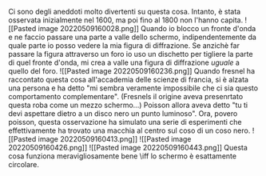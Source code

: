 Ci sono degli aneddoti molto divertenti su questa cosa.
Intanto,  è stata osservata inizialmente nel 1600, ma poi fino al 1800 non l'hanno capita.
![[Pasted image 20220509160028.png]]
Quando io blocco un fronte d'onda e ne faccio passare una parte a valle dello schermo, indipendentemente da quale parte io posso vedere la mia figura di diffrazione.
Se anzichè far passare la figura attraverso un foro io uso un dischetto per tigliere la parte di quel fronte d'onda, mi crea a valle una figura di diffrazione _uguale_ a quello del foro.
![[Pasted image 20220509160236.png]]
Quando fresnel ha raccontato questa cosa all'accademia delle scienze di francia, si è alzata una persona e ha detto "mi sembra veramente impossibile che ci sia questo comportamento complementare". 
(Fresnels il origine aveva presenrtato questa roba come un mezzo schermo...)
Poisson allora aveva detto "tu ti devi aspettare dietro a un disco nero un punto luminoso". Ora, povero poisson, questa osservazione ha simulato una serie di esperimenti che effettivamente ha trovato una macchia al centro sul coso di un coso nero.
![[Pasted image 20220509160413.png]]
![[Pasted image 20220509160426.png]]
![[Pasted image 20220509160443.png]]
Questa cosa funziona meravigliosamente bene \iff lo schermo è esattamente circolare.